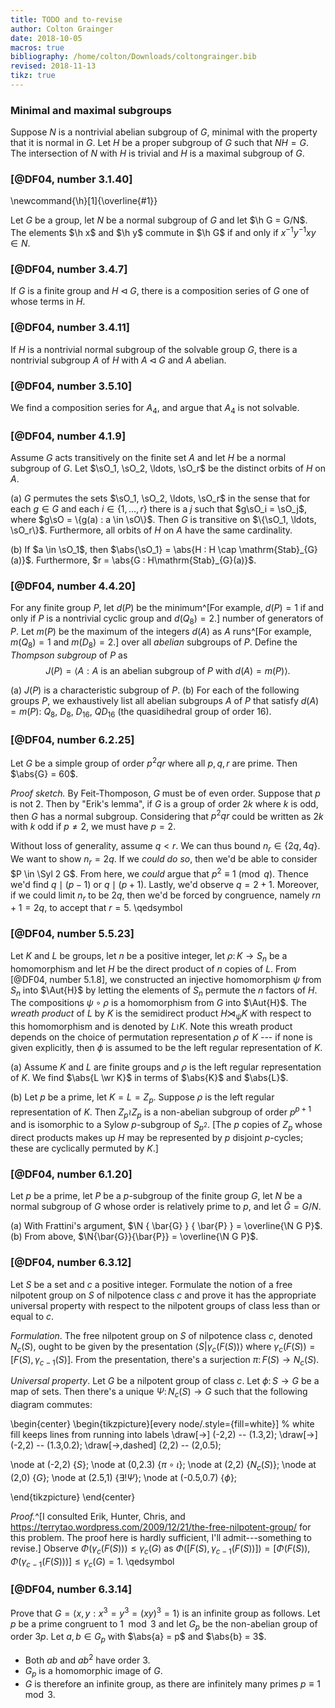 ```yaml
---
title: TODO and to-revise
author: Colton Grainger
date: 2018-10-05
macros: true
bibliography: /home/colton/Downloads/coltongrainger.bib
revised: 2018-11-13
tikz: true
---
```


### Minimal and maximal subgroups

Suppose $N$ is a nontrivial abelian subgroup of $G$, minimal with the property that it is normal in $G$. Let $H$ be a proper subgroup of $G$ such that $NH=G$. The intersection of $N$ with $H$ is trivial and $H$ is a maximal subgroup of $G$.

### [@DF04, number 3.1.40]

\newcommand{\h}[1]{\overline{#1}}

Let $G$ be a group, let $N$ be a normal subgroup of $G$ and let $\h G = G/N$. The elements $\h x$ and $\h y$ commute in $\h G$ if and only if $x^{-1}y^{-1}xy  \in N$.

### [@DF04, number 3.4.7]

If $G$ is a finite group and $H \triangleleft G$, there is a composition series of $G$ one of whose terms in $H$. 

### [@DF04, number 3.4.11]

If $H$ is a nontrivial normal subgroup of the solvable group $G$, there is a nontrivial subgroup $A$ of $H$ with $A \triangleleft G$ and $A$ abelian. 

### [@DF04, number 3.5.10]

We find a composition series for $A_4$, and argue that $A_4$ is not solvable. 

### [@DF04, number 4.1.9]

Assume $G$ acts transitively on the finite set $A$ and let $H$ be a normal subgroup of $G$. Let $\sO_1, \sO_2, \ldots, \sO_r$ be the distinct orbits of $H$ on $A$.

(a) $G$ permutes the sets $\sO_1, \sO_2, \ldots, \sO_r$ in the sense that for each $g \in G$ and each $i \in \{1, \ldots, r\}$ there is a $j$ such that $g\sO_i = \sO_j$, where $g\sO = \{g(a) : a \in \sO\}$. Then $G$ is transitive on $\{\sO_1, \ldots, \sO_r\}$. Furthermore, all orbits of $H$ on $A$ have the same cardinality.

(b) If $a \in \sO_1$, then $\abs{\sO_1} = \abs{H : H \cap \mathrm{Stab}_{G}(a)}$. Furthermore, $r = \abs{G : H\mathrm{Stab}_{G}(a)}$.

### [@DF04, number 4.4.20]

For any finite group $P$, let $d(P)$ be the minimum^[For example, $d(P) = 1$ if and only if $P$ is a nontrivial cyclic group and $d(Q_8) = 2$.] number of generators of $P$. Let $m(P)$ be the maximum of the integers $d(A)$ as $A$ runs^[For example, $m(Q_8) = 1$ and $m(D_8) = 2$.] over all *abelian* subgroups of $P$. Define the *Thompson subgroup* of $P$ as $$J(P) = \langle A : A \text{ is an abelian subgroup of $P$ with } d(A) = m(P)\rangle.$$

(a) $J(P)$ is a characteristic subgroup of $P$.
(b) For each of the following groups $P$, we exhaustively list all abelian subgroups $A$ of $P$ that satisfy $d(A) = m(P)$: $Q_8$, $D_8$, $D_{16}$, $QD_{16}$ (the quasidihedral group of order $16$).

### [@DF04, number 6.2.25]

Let $G$ be a simple group of order $p^2qr$ where all $p, q, r$ are prime. Then $\abs{G} = 60$.

*Proof sketch.* By Feit-Thomposon, $G$ must be of even order. Suppose that $p$ is not $2$. Then by "Erik's lemma", if $G$ is a group of order $2k$ where $k$ is odd, then $G$ has a normal subgroup. Considering that $p^2qr$ could be written as $2k$ with $k$ odd if $p \neq 2$, we must have $p = 2$. 

Without loss of generality, assume $q < r$. We can thus bound $n_r \in \{ 2q, 4q\}$. We want to show $n_r  = 2q$. If we *could do so*, then we'd be able to consider $P \in \Syl 2 G$. From here, we *could* argue that $p^2 \equiv 1 \pmod q$. Thence we'd find $q \mid (p-1)$ or $q \mid (p + 1)$. Lastly, we'd observe $q = 2 + 1$. Moreover, if we could limit $n_r$ to be $2q$, then we'd be forced by congruence, namely $rn + 1 = 2q$, to accept that $r = 5$. \qedsymbol

### [@DF04, number 5.5.23]

Let $K$ and $L$ be groups, let $n$ be a positive integer, let $\rho \colon K \to S_n$ be a homomorphism and let $H$ be the direct product of $n$ copies of $L$. From [@DF04, number 5.1.8], we constructed an injective homomorphism $\psi$ from $S_n$ into $\Aut{H}$ by letting the elements of $S_n$ permute the $n$ factors of $H$. The compositions $\psi \circ \rho$ is a homomorphism from $G$ into $\Aut{H}$. The *wreath product* of $L$ by $K$ is the semidirect product $H \rtimes_\psi K$ with respect to this homomorphism and is denoted by $L \wr K$. Note this wreath product depends on the choice of permutation representation $\rho$ of $K$ --- if none is given explicitly, then $\phi$ is assumed to be the left regular representation of $K$.

(a) Assume $K$ and $L$ are finite groups and $\rho$ is the left regular representation of $K$. We find $\abs{L \wr K}$ in terms of $\abs{K}$ and $\abs{L}$.

(b) Let $p$ be a prime, let $K = L = Z_p$. Suppose $\rho$ is the left regular representation of $K$. Then $Z_p \wr Z_p$ is a non-abelian subgroup of order $p^{p+1}$ and is isomorphic to a Sylow $p$-subgroup of $S_{p^2}$. [The $p$ copies of $Z_p$ whose direct products makes up $H$ may be represented by $p$ disjoint $p$-cycles; these are cyclically permuted by $K$.]


### [@DF04, number 6.1.20]

Let $p$ be a prime, let $P$ be a $p$-subgroup of the finite group $G$, let $N$ be a normal subgroup of $G$ whose order is relatively prime to $p$, and let $\bar{G} = G/N$. 

(a) With Frattini's argument, $\N { \bar{G} } { \bar{P} } = \overline{\N G P}$.
(b) From above, $\N{\bar{G}}{\bar{P}} = \overline{\N G P}$.

<!---
### Characters of finite abelian groups [@CoCharthy]

2. Let $G$ be a finite nonabelian simple group. Show the only group homomorphism $\chi\colon G \to S_1$ is the trivial map.
--->

### [@DF04, number 6.3.12]

Let $S$ be a set and $c$ a positive integer. Formulate the notion of a free nilpotent group on $S$ of nilpotence class $c$ and prove it has the appropriate universal property with respect to the nilpotent groups of class less than or equal to $c$.

*Formulation*. The free nilpotent group on $S$ of nilpotence class $c$, denoted $N_c(S)$, ought to be given by the presentation $\langle S \vert \gamma_c(F(S)) \rangle$ where $\gamma_c(F(S)) = [F(S), \gamma_{c-1}(S)]$. From the presentation, there's a surjection $\pi \colon F(S) \to N_c(S)$.

*Universal property*. Let $G$ be a nilpotent group of class $c$. Let $\phi \colon S \to G$ be a map of sets. Then there's a unique $\Psi \colon N_c(S) \to G$ such that the following diagram commutes:

\begin{center}
\begin{tikzpicture}[every node/.style={fill=white}] % white fill keeps lines from running into labels
\draw[->] (-2,2) -- (1.3,2);
\draw[->] (-2,2) -- (1.3,0.2);
\draw[->,dashed] (2,2) -- (2,0.5);

\node at (-2,2) {$S$};
\node at (0,2.3) {$\pi\circ \iota$};
\node at (2,2) {$N_c(S)$};
\node at (2,0) {$G$};
\node at (2.5,1) {$\exists ! \Psi$};
\node at (-0.5,0.7) {$\phi$};

\end{tikzpicture}
\end{center}

*Proof.*^[I consulted Erik, Hunter, Chris, and <https://terrytao.wordpress.com/2009/12/21/the-free-nilpotent-group/> for this problem. The proof here is hardly sufficient, I'll admit---something to revise.] Observe $\Phi(\gamma_c(F(S))) \le \gamma_{c}(G)$ as $\Phi([F(S), \gamma_{c-1}(F(S))]) = [\Phi(F(S)), \Phi(\gamma_{c-1}(F(S)))] \le \gamma_c (G) = 1$. \qedsymbol

### [@DF04, number 6.3.14]

Prove that $G = \langle x, y : x^3 = y^3 = (xy)^3 = 1\rangle$ is an infinite group as follows. Let $p$ be a prime congruent to $1 \mod 3$ and let $G_p$ be the non-abelian group of order $3p$. Let $a,b \in G_p$ with $\abs{a} = p$ and $\abs{b} = 3$. 

- Both $ab$ and $ab^2$ have order $3$.
- $G_p$ is a homomorphic image of $G$.
- $G$ is therefore an infinite group, as there are infinitely many primes $p \equiv 1 \mod 3$. 

